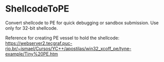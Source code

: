 # ShellcodeToPE
Convert shellcode to PE for quick debugging or sandbox submission. Use only for 32-bit shellcode.


Reference for creating PE vessel to hold the shellcode:
https://webserver2.tecgraf.puc-rio.br/~ismael/Cursos/YC++/apostilas/win32_xcoff_pe/tyne-example/Tiny%20PE.htm
